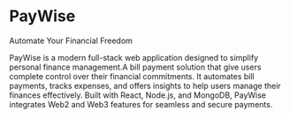 # PayWise
Automate Your Financial Freedom

PayWise is a modern full-stack web application designed to simplify personal finance management.A bill payment solution that give users complete control over their financial commitments. It automates bill payments, tracks expenses, and offers insights to help users manage their finances effectively. Built with React, Node.js, and MongoDB, PayWise integrates Web2 and Web3 features for seamless and secure payments.

